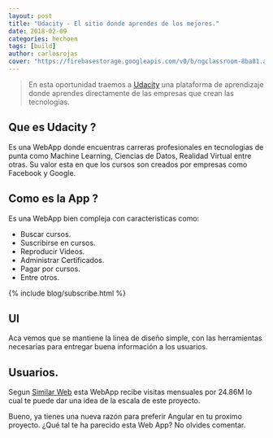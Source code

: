 ```yaml
---
layout: post
title: "Udacity - El sitio donde aprendes de los mejores."
date: 2018-02-09
categories: hechoen
tags: [build]
author: carlosrojas
cover: "https://firebasestorage.googleapis.com/v0/b/ngclassroom-8ba81.appspot.com/o/posts%2F2018-02-09-UDACITY.md%2FCaptura%20de%20pantalla%202018-02-06%20a%20la(s)%209.42.18%20p.%20m..png?alt=media&token=f8f0eac1-14d7-4775-b2cd-c0aab5969651"
---
```

> En esta oportunidad traemos a [Udacity](https://in.udacity.com/) una plataforma de aprendizaje donde aprendes directamente de las empresas que crean las tecnologias.

<amp-img width="1024" height="376" layout="responsive" src="https://firebasestorage.googleapis.com/v0/b/ngclassroom-8ba81.appspot.com/o/posts%2F2018-02-09-UDACITY.md%2FCaptura%20de%20pantalla%202018-02-08%20a%20la(s)%209.07.11%20p.%20m..png?alt=media&token=8b5e1ee4-7e18-4938-aeda-d36b8188cc11"></amp-img>


## Que es Udacity ?

Es una WebApp donde encuentras carreras profesionales en tecnologias de punta como Machine Learning, Ciencias de Datos, Realidad Virtual entre otras. Su valor esta en que los cursos son creados por empresas como Facebook y Google.

## Como es la App ?

Es una WebApp bien compleja con caracteristicas como:

- Buscar cursos.
- Suscribirse en cursos.
- Reproducir Videos.
- Administrar Certificados.
- Pagar por cursos.
- Entre otros.


{% include blog/subscribe.html %}

## UI

<amp-img width="1024" height="536" layout="responsive" src="https://firebasestorage.googleapis.com/v0/b/ngclassroom-8ba81.appspot.com/o/posts%2F2018-02-09-UDACITY.md%2FCaptura%20de%20pantalla%202018-02-06%20a%20la(s)%209.42.18%20p.%20m..png?alt=media&token=f8f0eac1-14d7-4775-b2cd-c0aab5969651"></amp-img>

Aca vemos que se mantiene la linea de diseño simple, con las herramientas necesarias para entregar buena información a los usuarios.

## Usuarios.

Segun [Similar Web](https://www.similarweb.com/website/udacity.com) esta WebApp recibe visitas mensuales por 24.86M lo cual te puede dar una idea de la escala de este proyecto.

Bueno, ya tienes una nueva razón para preferir Angular en tu proximo proyecto. ¿Qué tal te ha parecido esta Web App? No olvides comentar.



